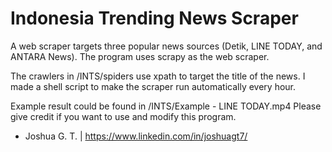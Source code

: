 # Indonesia Trending News Scraper

A web scraper targets three popular news sources (Detik, LINE TODAY, and ANTARA News). The program uses scrapy as the web scraper.

The crawlers in /INTS/spiders use xpath to target the title of the news. I made a shell script to make the scraper run automatically every hour. 

Example result could be found in /INTS/Example - LINE TODAY.mp4
Please give credit if you want to use and modify this program.
- Joshua G. T. | https://www.linkedin.com/in/joshuagt7/
